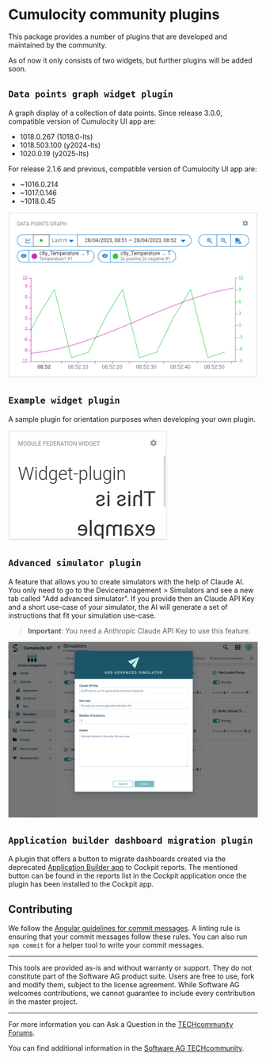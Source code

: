 # Cumulocity community plugins

This package provides a number of plugins that are developed and maintained by the community.

As of now it only consists of two widgets, but further plugins will be added soon.

## `Data points graph widget plugin`

A graph display of a collection of data points. Since release 3.0.0, compatible version of Cumulocity UI app are:
 - 1018.0.267 (1018.0-lts)
 - 1018.503.100 (y2024-lts)
 - 1020.0.19 (y2025-lts)

For release 2.1.6 and previous, compatible version of Cumulocity UI app are:
 - ~1016.0.214
 - ~1017.0.146
 - ~1018.0.45

![Data points graph screenshot](screenshots/datapoints-graph-screenshot.png?raw=true "Data points graph screenshot")

## `Example widget plugin`

A sample plugin for orientation purposes when developing your own plugin.

![Example widget plugin](screenshots/example-widget-plugin-screenshot.png?raw=true "Data points graph screenshot")

## `Advanced simulator plugin`

A feature that allows you to create simulators with the help of Claude AI. You only need to go to the Devicemanagement > Simulators and see a new tab called "Add advanced simulator". If you provide then an Claude API Key and a short use-case of your simulator, the AI will generate a set of instructions that fit your simulation use-case.

 > **Important**: You need a Anthropic Claude API Key to use this feature.

![Advanced simulator](screenshots/advanced-simulator-screenshot.png?raw=true "Advanced simulator screenshot")

## `Application builder dashboard migration plugin`

A plugin that offers a button to migrate dashboards created via the deprecated [Application Builder app](https://github.com/Cumulocity-IoT/cumulocity-app-builder) to Cockpit reports.
The mentioned button can be found in the reports list in the Cockpit application once the plugin has been installed to the Cockpit app.


## Contributing

We follow the [Angular guidelines for commit messages](https://github.com/angular/angular/blob/main/CONTRIBUTING.md#commit). A linting rule is ensuring that your commit messages follow these rules. You can also run `npm commit` for a helper tool to write your commit messages.

---

This tools are provided as-is and without warranty or support. They do not constitute part of the Software AG product suite. Users are free to use, fork and modify them, subject to the license agreement. While Software AG welcomes contributions, we cannot guarantee to include every contribution in the master project.

---

For more information you can Ask a Question in the [TECHcommunity Forums](https://tech.forums.softwareag.com/tags/c/forum/1/Cumulocity-IoT).

You can find additional information in the [Software AG TECHcommunity](https://tech.forums.softwareag.com/tag/Cumulocity-IoT).
